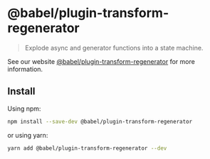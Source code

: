# @babel/plugin-transform-regenerator

> Explode async and generator functions into a state machine.

See our website [@babel/plugin-transform-regenerator](https://babeljs.io/docs/babel-plugin-transform-regenerator) for more information.

## Install

Using npm:

```sh
npm install --save-dev @babel/plugin-transform-regenerator
```

or using yarn:

```sh
yarn add @babel/plugin-transform-regenerator --dev
```

